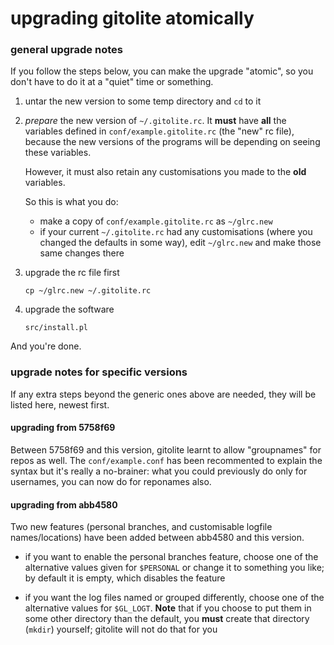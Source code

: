 # upgrading gitolite atomically

### general upgrade notes

If you follow the steps below, you can make the upgrade "atomic", so you don't
have to do it at a "quiet" time or something.

1.  untar the new version to some temp directory and `cd` to it

2.  *prepare* the new version of `~/.gitolite.rc`.  It **must** have **all**
    the variables defined in `conf/example.gitolite.rc` (the "new" rc file),
    because the new versions of the programs will be depending on seeing these
    variables.

    However, it must also retain any customisations you made to the **old**
    variables.

    So this is what you do:

      * make a copy of `conf/example.gitolite.rc` as `~/glrc.new`
      * if your current `~/.gitolite.rc` had any customisations (where you
        changed the defaults in some way), edit `~/glrc.new` and make those
        same changes there

3.  upgrade the rc file first

        cp ~/glrc.new ~/.gitolite.rc

4.  upgrade the software

        src/install.pl

And you're done.

### upgrade notes for specific versions

If any extra steps beyond the generic ones above are needed, they will be
listed here, newest first.

#### upgrading from 5758f69

Between 5758f69 and this version, gitolite learnt to allow "groupnames" for
repos as well.  The `conf/example.conf` has been recommented to explain the
syntax but it's really a no-brainer: what you could previously do only for
usernames, you can now do for reponames also.

#### upgrading from abb4580

Two new features (personal branches, and customisable logfile names/locations)
have been added between abb4580 and this version.

  * if you want to enable the personal branches feature, choose one of the
    alternative values given for `$PERSONAL` or change it to something you
    like; by default it is empty, which disables the feature

  * if you want the log files named or grouped differently, choose one of the
    alternative values for `$GL_LOGT`.  **Note** that if you choose to put
    them in some other directory than the default, you **must** create that
    directory (`mkdir`) yourself; gitolite will not do that for you
